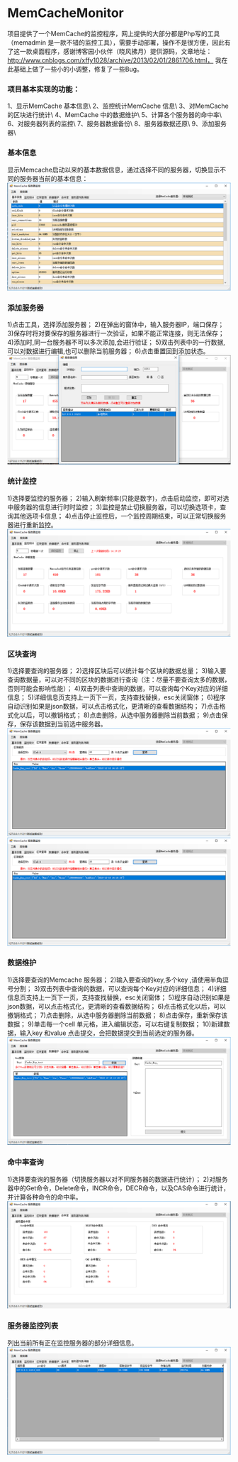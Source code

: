 # MemCacheMonitor

项目提供了一个MemCache的监控程序，网上提供的大部分都是Php写的工具（memadmin 是一款不错的监控工具），需要手动部署，操作不是很方便，因此有了这一款桌面程序，感谢博客园小伙伴（晓风拂月）提供源码，文章地址：http://www.cnblogs.com/xffy1028/archive/2013/02/01/2861706.html，
我在此基础上做了一些小的小调整，修复了一些Bug。

### 项目基本实现的功能：
1、显示MemCache 基本信息\\
2、监控统计MemCache 信息\\
3、对MemCache 的区块进行统计\\
4、MemCache 中的数据维护\\
5、计算各个服务器的命中率\\
6、对服务器列表的监控\\
7、服务器数据备份\\
8、服务器数据还原\\
9、添加服务器\\
### 基本信息
显示Memcache启动以来的基本数据信息，通过选择不同的服务器，切换显示不同的服务器当前的基本信息：
![基本信息](https://github.com/ZhaoYis/MemCacheMonitor/blob/master/1.png)
### 添加服务器
1)点击工具，选择添加服务器；
2)在弹出的窗体中，输入服务器IP，端口保存；
3)保存时将对要保存的服务器进行一次验证，如果不能正常连接，则无法保存；
4)添加时,同一台服务器不可以多次添加,会进行验证；
5)双击列表中的一行数据,可以对数据进行编辑,也可以删除当前服务器；
6)点击重置回到添加状态。
![添加服务器](https://github.com/ZhaoYis/MemCacheMonitor/blob/master/1-1.png)
### 统计监控
1)选择要监控的服务器；
2)输入刷新频率(只能是数字)，点击启动监控，即可对选中服务器的信息进行时时监控；
3)监控是禁止切换服务器，可以切换选项卡，查询其他选项卡信息；
4)点击停止监控后，一个监控周期结束，可以正常切换服务器进行重新监控。
![统计监控](https://github.com/ZhaoYis/MemCacheMonitor/blob/master/2.png)
### 区块查询
1)选择要查询的服务器；
2)选择区块后可以统计每个区块的数据总量；
3)输入要查询数据量，可以对不同的区块的数据进行查询（注：尽量不要查询太多的数据，否则可能会影响性能）；
4)双击列表中查询的数据，可以查询每个Key对应的详细信息；
5)详细信息页支持上一页下一页，支持查找替换，esc关闭窗体；
6)程序自动识别如果是json数据，可以点击格式化，更清晰的查看数据结构；
7)点击格式化以后，可以撤销格式；
8)点击删除，从选中服务器删除当前数据；
9)点击保存，保存该数据到当前选中服务器。
![区块查询](https://github.com/ZhaoYis/MemCacheMonitor/blob/master/3.png)
![区块查询](https://github.com/ZhaoYis/MemCacheMonitor/blob/master/3.png)
### 数据维护
1)选择要查询的Memcache 服务器；
2)输入要查询的key,多个key ,请使用半角逗号分割；
3)双击列表中查询的数据，可以查询每个Key对应的详细信息；
4)详细信息页支持上一页下一页，支持查找替换，esc关闭窗体；
5)程序自动识别如果是json数据，可以点击格式化，更清晰的查看数据结构；
6)点击格式化以后，可以撤销格式；
7)点击删除，从选中服务器删除当前数据；
8)点击保存，重新保存该数据；
9)单击每一个cell 单元格，进入编辑状态，可以右键复制数据；
10)新建数据，输入key 和value 点击提交，会把数据提交到当前选定的服务器。
![数据维护](https://github.com/ZhaoYis/MemCacheMonitor/blob/master/4.png)
### 命中率查询
1)选择要查询的服务器（切换服务器以对不同服务器的数据进行统计）；
2)对服务器中的Get命令，Delete命令，INCR命令，DECR命令，以及CAS命令进行统计，并计算各种命令的命中率。
![命中率查询](https://github.com/ZhaoYis/MemCacheMonitor/blob/master/5.png)
### 服务器监控列表
列出当前所有正在监控服务器的部分详细信息。
![服务器监控列表](https://github.com/ZhaoYis/MemCacheMonitor/blob/master/6.png)

